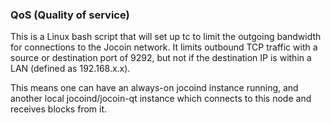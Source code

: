 ### QoS (Quality of service) ###

This is a Linux bash script that will set up tc to limit the outgoing bandwidth for connections to the Jocoin network. It limits outbound TCP traffic with a source or destination port of 9292, but not if the destination IP is within a LAN (defined as 192.168.x.x).

This means one can have an always-on jocoind instance running, and another local jocoind/jocoin-qt instance which connects to this node and receives blocks from it.
